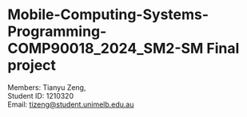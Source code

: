 # Mobile-Computing-Systems-Programming-COMP90018_2024_SM2-SM Final project
Members: Tianyu Zeng,  
Student ID: 1210320  
Email: tizeng@student.unimelb.edu.au  
